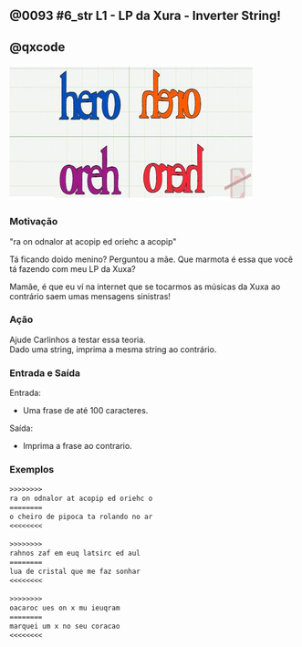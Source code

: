 ## @0093 #6_str L1 - LP da Xura - Inverter String!
## @qxcode

![](capa.jpg)

### Motivação

"ra on odnalor at acopip ed oriehc a acopip"

Tá ficando doido menino? Perguntou a mãe. Que marmota é essa que você tá fazendo com meu LP da Xuxa?

Mamãe, é que eu ví na internet que se tocarmos as músicas da Xuxa ao contrário saem umas mensagens sinistras!

### Ação

Ajude Carlinhos a testar essa teoria.  
Dado uma string, imprima a mesma string ao contrário.

### Entrada e Saída

Entrada:

*   Uma frase de até 100 caracteres.

Saída:

*   Imprima a frase ao contrario.

### Exemplos

```
>>>>>>>>
ra on odnalor at acopip ed oriehc o
========
o cheiro de pipoca ta rolando no ar
<<<<<<<<

>>>>>>>>
rahnos zaf em euq latsirc ed aul
========
lua de cristal que me faz sonhar
<<<<<<<<

>>>>>>>>
oacaroc ues on x mu ieuqram
========
marquei um x no seu coracao
<<<<<<<<
```